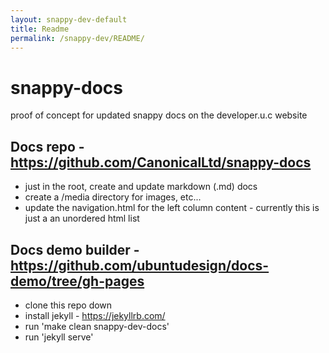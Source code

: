 ```yaml
---
layout: snappy-dev-default
title: Readme
permalink: /snappy-dev/README/
---
```

# snappy-docs
proof of concept for updated snappy docs on the developer.u.c website

## Docs repo - https://github.com/CanonicalLtd/snappy-docs

* just in the root, create and update markdown (.md) docs 
* create a /media directory for images, etc...
* update the navigation.html for the left column content - currently this is just a an unordered html list

## Docs demo builder - https://github.com/ubuntudesign/docs-demo/tree/gh-pages

* clone this repo down
* install jekyll - https://jekyllrb.com/ 
* run 'make clean snappy-dev-docs'
* run 'jekyll serve'